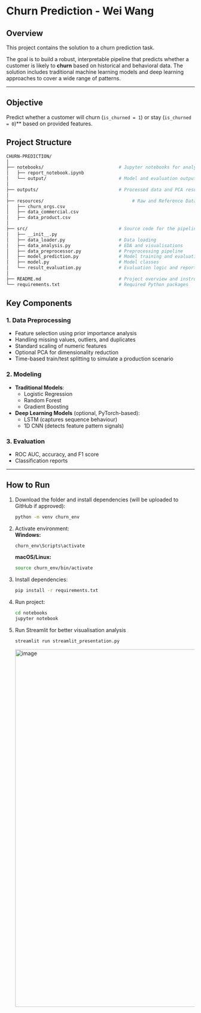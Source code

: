 # Churn Prediction - Wei Wang

## Overview

This project contains the solution to a churn prediction task.

The goal is to build a robust, interpretable pipeline that predicts whether a customer is likely to **churn** based on historical and behavioral data. The solution includes traditional machine learning models and deep learning approaches to cover a wide range of patterns.

---

## Objective

Predict whether a customer will churn (`is_churned = 1`) or stay (`is_churned = 0`)** based on provided features.


## Project Structure
```bash
CHURN-PREDICTION/
│
├── notebooks/                            # Jupyter notebooks for analysis and reporting
│   ├── report_notebook.ipynb
│   └── output/                           # Model and evaluation output
│
├── outputs/                              # Processed data and PCA results
│
├── resources/                                 # Raw and Reference Data (removed due to data sensitivity)
│   ├── churn_orgs.csv
│   ├── data_commercial.csv
│   ├── data_product.csv
│
├── src/                                  # Source code for the pipeline
│   ├── __init__.py
│   ├── data_loader.py                    # Data loading
│   ├── data_analysis.py                  # EDA and visualisations
│   ├── data_preprocessor.py              # Preprocessing pipeline
│   ├── model_prediction.py               # Model training and evaluation
│   ├── model.py                          # Model classes 
│   └── result_evaluation.py              # Evaluation logic and reporting
│
├── README.md                             # Project overview and instructions
└── requirements.txt                      # Required Python packages
```
## Key Components

### 1. Data Preprocessing
- Feature selection using prior importance analysis
- Handling missing values, outliers, and duplicates
- Standard scaling of numeric features
- Optional PCA for dimensionality reduction
- Time-based train/test splitting to simulate a production scenario

### 2. Modeling
- **Traditional Models**:
  - Logistic Regression
  - Random Forest
  - Gradient Boosting
- **Deep Learning Models** (optional, PyTorch-based):
  - LSTM (captures sequence behaviour)
  - 1D CNN (detects feature pattern signals)

### 3. Evaluation
- ROC AUC, accuracy, and F1 score
- Classification reports

---

## How to Run

1. Download the folder and install dependencies (will be uploaded to GitHub if approved): 
   ```bash
   python -m venv churn_env
   ```

2. Activate environment:  
   **Windows:**
   ```bash
   churn_env\Scripts\activate
   ```
   **macOS/Linux:**
   ```bash
   source churn_env/bin/activate
   ```

3. Install dependencies:
   ```bash
   pip install -r requirements.txt
   ```

4. Run project:
   ```bash
   cd notebooks
   jupyter notebook
   ```
5. Run Streamlit for better visualisation analysis
   ```bash
   streamlit run streamlit_presentation.py
   ```
   <img width="1912" height="954" alt="image" src="https://github.com/user-attachments/assets/c36e016c-14aa-4b8f-bcf7-2d7ea1d3d24f" />
